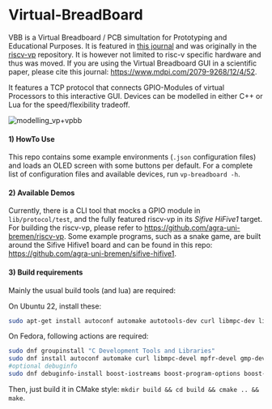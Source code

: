 # Virtual-BreadBoard
VBB is a Virtual Breadboard / PCB simultation for Prototyping and Educational Purposes.
It is featured in [this journal](https://www.mdpi.com/2079-9268/12/4/52/htm) and was originally in the [riscv-vp](https://github.com/agra-uni-bremen/riscv-vp) repository.
It is however not limited to risc-v specific hardware and thus was moved.
If you are using the Virtual Breadboard GUI in a scientific paper, please cite this journal: https://www.mdpi.com/2079-9268/12/4/52.

It features a TCP protocol that connects GPIO-Modules of virtual Processors to this interactive GUI.
Devices can be modelled in either C++ or Lua for the speed/flexibility tradeoff.

![modelling_vp+vpbb](https://user-images.githubusercontent.com/7480344/229265789-5615a221-dc32-4719-a3ee-913c28d9a017.png)

#### 1) HowTo Use

This repo contains some example environments (`.json` configuration files) and loads an OLED screen with some buttons per default.
For a complete list of configuration files and available devices, run `vp-breadboard -h`.

#### 2) Available Demos

Currently, there is a CLI tool that mocks a GPIO module in `lib/protocol/test`, and the fully featured riscv-vp in its *Sifive HiFive1* target.
For building the riscv-vp, please refer to https://github.com/agra-uni-bremen/riscv-vp.
Some example programs, such as a snake game, are built around the Sifive Hifive1 board and can be found in this repo: https://github.com/agra-uni-bremen/sifive-hifive1.

#### 3) Build requirements

Mainly the usual build tools (and lua) are required:

On Ubuntu 22, install these:
```bash
sudo apt-get install autoconf automake autotools-dev curl libmpc-dev libmpfr-dev libgmp-dev gawk build-essential bison flex texinfo libgoogle-perftools-dev libtool patchutils bc zlib1g-dev libexpat-dev qt5-default liblua5.4-dev 
```

On Fedora, following actions are required:
```bash
sudo dnf groupinstall "C Development Tools and Libraries"
sudo dnf install autoconf automake curl libmpc-devel mpfr-devel gmp-devel gawk bison flex texinfo gperf libtool patchutils bc zlib-devel expat-devel cmake qt5-qtbase qt5-qtbase-devel lua-devel
#optional debuginfo
sudo dnf debuginfo-install boost-iostreams boost-program-options boost-regex bzip2-libs glibc libgcc libicu libstdc++ zlib
```
Then, just build it in CMake style: `mkdir build && cd build && cmake .. && make`.
